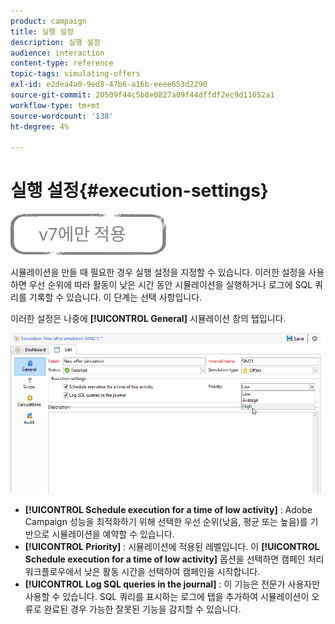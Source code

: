 ```yaml
---
product: campaign
title: 실행 설정
description: 실행 설정
audience: interaction
content-type: reference
topic-tags: simulating-offers
exl-id: e2dea4a0-9ed8-47b6-a16b-eeee653d2290
source-git-commit: 20509f44c5b8e0827a09f44dffdf2ec9d11652a1
workflow-type: tm+mt
source-wordcount: '138'
ht-degree: 4%

---
```


# 실행 설정{#execution-settings}

![](../../assets/v7-only.svg)

시뮬레이션을 만들 때 필요한 경우 실행 설정을 지정할 수 있습니다. 이러한 설정을 사용하면 우선 순위에 따라 활동이 낮은 시간 동안 시뮬레이션을 실행하거나 로그에 SQL 쿼리를 기록할 수 있습니다. 이 단계는 선택 사항입니다.

이러한 설정은 나중에 **[!UICONTROL General]** 시뮬레이션 창의 탭입니다.

![](assets/offer_simulation_008.png)

* **[!UICONTROL Schedule execution for a time of low activity]** : Adobe Campaign 성능을 최적화하기 위해 선택한 우선 순위(낮음, 평균 또는 높음)를 기반으로 시뮬레이션을 예약할 수 있습니다.
* **[!UICONTROL Priority]** : 시뮬레이션에 적용된 레벨입니다. 이 **[!UICONTROL Schedule execution for a time of low activity]** 옵션을 선택하면 캠페인 처리 워크플로우에서 낮은 활동 시간을 선택하여 캠페인을 시작합니다.
* **[!UICONTROL Log SQL queries in the journal]** : 이 기능은 전문가 사용자만 사용할 수 있습니다. SQL 쿼리를 표시하는 로그에 탭을 추가하여 시뮬레이션이 오류로 완료된 경우 가능한 잘못된 기능을 감지할 수 있습니다.
